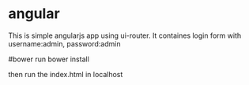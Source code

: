 # angular

This is  simple angularjs app using ui-router.
It containes login form with username:admin, password:admin

#bower
run 
bower install

then run the index.html in localhost
